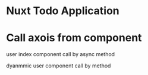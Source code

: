 # Nuxt Todo Application 

# Call axois from component  
<p> user index component call by async method </p>
<p> dyanmmic user  component call by  method </p>
